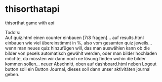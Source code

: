 # thisorthatapi
thisorthat game with api

Todo's:  
Auf quiz.html einen counter einbauen [7/8 fragen]...
auf results.html einbauen wie viel übereinstimmt in %, also vom gesamten quiz jeweils...
wenn man neues quiz hinzufügen will, das man auswählen kann ob die bilder von pexels automatisch gewählt werden, oder man bilder hochladen möchte, da müssten wir dann noch ne lösung finden wohin die bilder kommen sollen...
neuer Abschnitt, oben auf dashboard.html neben Logout button soll ein Button Journal, dieses soll dann unser aktivitäten journal geben.